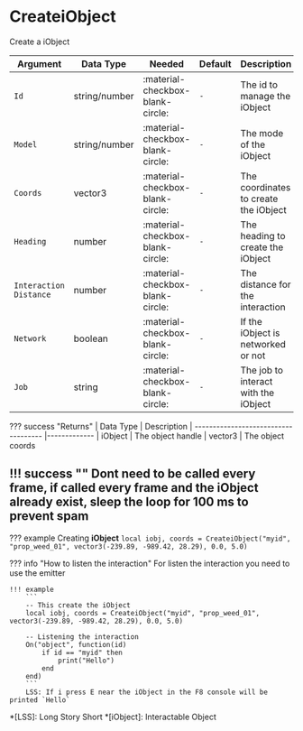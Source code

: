 # CreateiObject
Create a iObject

| Argument              | Data Type                            | Needed                    | Default         | Description
| ----------------------| ------------------------------------ | ------------------------- |-----------------|-------------
| `Id`                | string/number | :material-checkbox-blank-circle: | `-` | The id to manage the iObject
| `Model`                | string/number | :material-checkbox-blank-circle: | `-` | The mode of the iObject
| `Coords`                | vector3 | :material-checkbox-blank-circle: | `-` | The coordinates to create the iObject
| `Heading`                | number | :material-checkbox-blank-circle: | `-` | The heading to create the iObject
| `Interaction Distance`                | number | :material-checkbox-blank-circle: | `-` | The distance for the interaction
| `Network`                | boolean | :material-checkbox-blank-circle: | `-` | If the iObject is networked or not
| `Job`                | string | :material-checkbox-blank-circle: | `-` | The job to interact with the iObject
    
??? success "Returns"
    | Data Type                            | Description
    | ------------------------------------ |-------------
    | iObject | The object handle
    | vector3 | The object coords

!!! success ""
    Dont need to be called every frame, if called every frame and the iObject already exist, sleep the loop for 100 ms to prevent spam
---
??? example
    Creating **iObject**
    ```
    local iobj, coords = CreateiObject("myid", "prop_weed_01", vector3(-239.89, -989.42, 28.29), 0.0, 5.0)
    ```

??? info "How to listen the interaction"
    For listen the interaction you need to use the emitter

    !!! example
        ```
        -- This create the iObject
        local iobj, coords = CreateiObject("myid", "prop_weed_01", vector3(-239.89, -989.42, 28.29), 0.0, 5.0)
    
        -- Listening the interaction
        On("object", function(id)
            if id == "myid" then
                print("Hello")
            end
        end)
        ```
        LSS: If i press E near the iObject in the F8 console will be printed `Hello`
*[LSS]: Long Story Short
*[iObject]: Interactable Object